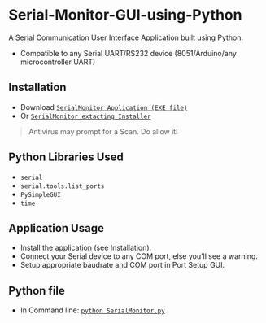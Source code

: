 # Serial-Monitor-GUI-using-Python
A Serial Communication User Interface Application built using Python.
* Compatible to any Serial UART/RS232 device (8051/Arduino/any microcontroller UART)
## Installation
* Download [`SerialMonitor Application (EXE file)`](../main/dist/SerialMonitor.exe)
* Or [`SerialMonitor extacting Installer`](../main/dist/SerialMonitorInstaller.EXE)
> Antivirus may prompt for a Scan. Do allow it!
## Python Libraries Used
* `serial`
* `serial.tools.list_ports`
* `PySimpleGUI`
* `time`
## Application Usage
* Install the application (see Installation).
* Connect your Serial device to any COM port, else you'll see a warning.
* Setup appropriate baudrate and COM port in Port Setup GUI.
## Python file
* In Command line: [`python SerialMonitor.py`](../main/source/SerialMonitor.py)
